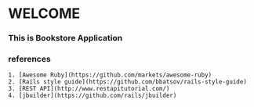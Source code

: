 # WELCOME

### This is Bookstore Application

### references
    1. [Awesome Ruby](https://github.com/markets/awesome-ruby)
    2. [Rails style guide](https://github.com/bbatsov/rails-style-guide)
    3. [REST API](http://www.restapitutorial.com/)
    4. [jbuilder](https://github.com/rails/jbuilder)
